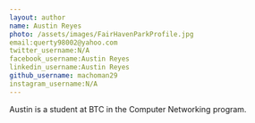 ```yaml
---
layout: author
name: Austin Reyes
photo: /assets/images/FairHavenParkProfile.jpg
email:querty98002@yahoo.com
twitter_username:N/A
facebook_username:Austin Reyes
linkedin_username:Austin Reyes
github_username: machoman29
instagram_username:N/A
---
```


Austin is a student at BTC in the Computer Networking program.

